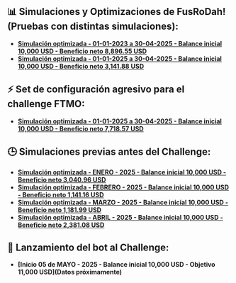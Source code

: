 ## 📊 Simulaciones y Optimizaciones de FusRoDah! (Pruebas con distintas simulaciones):

- **[Simulación optimizada - 01-01-2023 a 30-04-2025 - Balance inicial 10,000 USD - Beneficio neto 8,896.55 USD](README02.md)**
- **[Simulación optimizada - 01-01-2025 a 30-04-2025 - Balance inicial 10,000 USD - Beneficio neto 3,141.88 USD](README01.md)**

## ⚡ Set de configuración agresivo para el challenge FTMO:

- **[Simulación optimizada - 01-01-2025 a 30-04-2025 - Balance inicial 10,000 USD - Beneficio neto 7,718.57 USD](README03.md)**

## 🕒 Simulaciones previas antes del Challenge:

- **[Simulación optimizada - ENERO - 2025 - Balance inicial 10,000 USD - Beneficio neto 3,040.96 USD](README04.md)**
- **[Simulación optimizada - FEBRERO - 2025 - Balance inicial 10,000 USD - Beneficio neto 1,141.16 USD](README05.md)**
- **[Simulación optimizada - MARZO - 2025 - Balance inicial 10,000 USD - Beneficio neto 1,181.99 USD](README06.md)**
- **[Simulación optimizada - ABRIL - 2025 - Balance inicial 10,000 USD - Beneficio neto 2,381.08 USD](README07.md)**

## 🚀 Lanzamiento del bot al Challenge:

- **[Inicio 05 de MAYO - 2025 - Balance inicial 10,000 USD - Objetivo 11,000 USD](Datos próximamente)**



